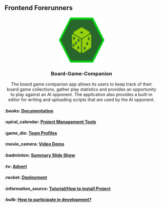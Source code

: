 ## Frontend Forerunners

<p align="center">
  <a href="#">
    <img src="apps/client/src/assets/images/logo.png?raw=true" alt="logo" width="150" height="150">
  </a>
</p>

<h3 align="center">Board-Game-Companion</h3>

<p align="center">
The board game companion app allows its users to keep track of their board game collections, gather play statistics and provides an opportunity to play against an AI opponent. The application also provides a built-in editor for writing and uploading scripts that are used by the AI opponent. 
</p>

<h4> :books: <a href="https://github.com/COS301-SE-2022/Board-Game-Companion-App/wiki/Documentation">Documentation</a></h4>
<h4> :spiral_calendar: <a href="https://github.com/COS301-SE-2022/Board-Game-Companion-App/wiki/Project-Management-Tools">Project Management Tools</a></h4> 
<h4> :game_die: <a href="https://github.com/COS301-SE-2022/Board-Game-Companion-App/wiki/Team-Members">Team Profiles</a></h4>
<h4> :movie_camera: <a href="https://drive.google.com/file/d/1AaWNw2G6pPHkfU2eZSF6TUaY263f8RIn/view?usp=sharing">Video Demo</a></h4> 
<h4> :badminton: <a href="#">Summary Slide Show</a></h4>
<h4> :tv: <a href="#">Advert</a></h4>
<h4> :rocket: <a href="https://github.com/COS301-SE-2022/Board-Game-Companion-App/wiki/Deployment">Deployment</a></h4>
<h4> :information_source: <a href="https://github.com/COS301-SE-2022/Board-Game-Companion-App/wiki/Tutorial">Tutorial/How to install Project</a></h4>
 <h4> :bulb: <a href="https://github.com/COS301-SE-2022/Board-Game-Companion-App/wiki/Contributions">How to participate in development?</a></h4>
